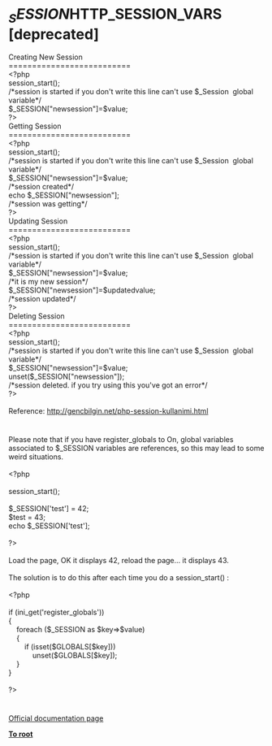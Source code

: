 # $_SESSION$HTTP_SESSION_VARS [deprecated]




<div class="phpcode"><span class="html">
Creating New Session<br>==========================<br><span class="default">&lt;?php <br>session_start</span><span class="keyword">();<br></span><span class="comment">/*session is started if you don&apos;t write this line can&apos;t use $_Session&#xA0; global variable*/<br></span><span class="default">$_SESSION</span><span class="keyword">[</span><span class="string">&quot;newsession&quot;</span><span class="keyword">]=</span><span class="default">$value</span><span class="keyword">;<br></span><span class="default">?&gt;<br></span>Getting Session<br>==========================<br><span class="default">&lt;?php <br>session_start</span><span class="keyword">();<br></span><span class="comment">/*session is started if you don&apos;t write this line can&apos;t use $_Session&#xA0; global variable*/<br></span><span class="default">$_SESSION</span><span class="keyword">[</span><span class="string">&quot;newsession&quot;</span><span class="keyword">]=</span><span class="default">$value</span><span class="keyword">;<br></span><span class="comment">/*session created*/<br></span><span class="keyword">echo </span><span class="default">$_SESSION</span><span class="keyword">[</span><span class="string">&quot;newsession&quot;</span><span class="keyword">];<br></span><span class="comment">/*session was getting*/<br></span><span class="default">?&gt;<br></span>Updating Session<br>==========================<br><span class="default">&lt;?php <br>session_start</span><span class="keyword">();<br></span><span class="comment">/*session is started if you don&apos;t write this line can&apos;t use $_Session&#xA0; global variable*/<br></span><span class="default">$_SESSION</span><span class="keyword">[</span><span class="string">&quot;newsession&quot;</span><span class="keyword">]=</span><span class="default">$value</span><span class="keyword">;<br></span><span class="comment">/*it is my new session*/<br></span><span class="default">$_SESSION</span><span class="keyword">[</span><span class="string">&quot;newsession&quot;</span><span class="keyword">]=</span><span class="default">$updatedvalue</span><span class="keyword">;<br></span><span class="comment">/*session updated*/<br></span><span class="default">?&gt;<br></span>Deleting Session<br>==========================<br><span class="default">&lt;?php <br>session_start</span><span class="keyword">();<br></span><span class="comment">/*session is started if you don&apos;t write this line can&apos;t use $_Session&#xA0; global variable*/<br></span><span class="default">$_SESSION</span><span class="keyword">[</span><span class="string">&quot;newsession&quot;</span><span class="keyword">]=</span><span class="default">$value</span><span class="keyword">;<br>unset(</span><span class="default">$_SESSION</span><span class="keyword">[</span><span class="string">&quot;newsession&quot;</span><span class="keyword">]);<br></span><span class="comment">/*session deleted. if you try using this you&apos;ve got an error*/<br></span><span class="default">?&gt;<br></span><br>Reference: <a href="http://gencbilgin.net/php-session-kullanimi.html" rel="nofollow" target="_blank">http://gencbilgin.net/php-session-kullanimi.html</a></span>
</div>
  

#


<div class="phpcode"><span class="html">
Please note that if you have register_globals to On, global variables associated to $_SESSION variables are references, so this may lead to some weird situations.<br><br><span class="default">&lt;?php<br><br>session_start</span><span class="keyword">();<br><br></span><span class="default">$_SESSION</span><span class="keyword">[</span><span class="string">&apos;test&apos;</span><span class="keyword">] = </span><span class="default">42</span><span class="keyword">;<br></span><span class="default">$test </span><span class="keyword">= </span><span class="default">43</span><span class="keyword">;<br>echo </span><span class="default">$_SESSION</span><span class="keyword">[</span><span class="string">&apos;test&apos;</span><span class="keyword">];<br><br></span><span class="default">?&gt;<br></span><br>Load the page, OK it displays 42, reload the page... it displays 43.<br><br>The solution is to do this after each time you do a session_start() :<br><br><span class="default">&lt;?php<br><br></span><span class="keyword">if (</span><span class="default">ini_get</span><span class="keyword">(</span><span class="string">&apos;register_globals&apos;</span><span class="keyword">))<br>{<br>&#xA0; &#xA0; foreach (</span><span class="default">$_SESSION </span><span class="keyword">as </span><span class="default">$key</span><span class="keyword">=&gt;</span><span class="default">$value</span><span class="keyword">)<br>&#xA0; &#xA0; {<br>&#xA0; &#xA0; &#xA0; &#xA0; if (isset(</span><span class="default">$GLOBALS</span><span class="keyword">[</span><span class="default">$key</span><span class="keyword">]))<br>&#xA0; &#xA0; &#xA0; &#xA0; &#xA0; &#xA0; unset(</span><span class="default">$GLOBALS</span><span class="keyword">[</span><span class="default">$key</span><span class="keyword">]);<br>&#xA0; &#xA0; }<br>}<br><br></span><span class="default">?&gt;</span>
</span>
</div>
  

#

[Official documentation page](https://www.php.net/manual/en/reserved.variables.session.php)

**[To root](/README.md)**